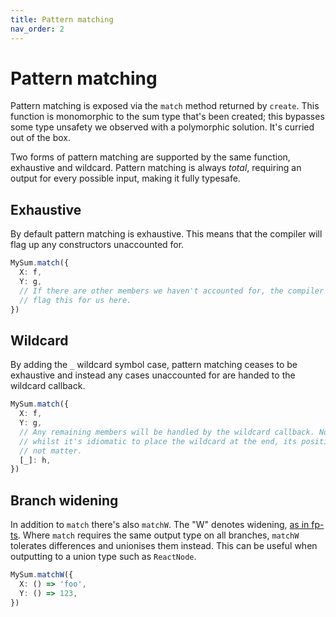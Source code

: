 ```yaml
---
title: Pattern matching
nav_order: 2
---
```


# Pattern matching

Pattern matching is exposed via the `match` method returned by `create`. This function is monomorphic to the sum type that's been created; this bypasses some type unsafety we observed with a polymorphic solution. It's curried out of the box.

Two forms of pattern matching are supported by the same function, exhaustive and wildcard. Pattern matching is always _total_, requiring an output for every possible input, making it fully typesafe.

## Exhaustive

By default pattern matching is exhaustive. This means that the compiler will flag up any constructors unaccounted for.

```ts
MySum.match({
  X: f,
  Y: g,
  // If there are other members we haven't accounted for, the compiler will
  // flag this for us here.
})
```

## Wildcard

By adding the `_` wildcard symbol case, pattern matching ceases to be exhaustive and instead any cases unaccounted for are handed to the wildcard callback.

```ts
MySum.match({
  X: f,
  Y: g,
  // Any remaining members will be handled by the wildcard callback. Note that
  // whilst it's idiomatic to place the wildcard at the end, its position does
  // not matter.
  [_]: h,
})
```

## Branch widening

In addition to `match` there's also `matchW`. The "W" denotes widening, [as in fp-ts](https://gcanti.github.io/fp-ts/guides/code-conventions.html#what-a-w-suffix-means-eg-chainw-or-chaineitherkw). Where `match` requires the same output type on all branches, `matchW` tolerates differences and unionises them instead. This can be useful when outputting to a union type such as `ReactNode`.

```ts
MySum.matchW({
  X: () => 'foo',
  Y: () => 123,
})
```
